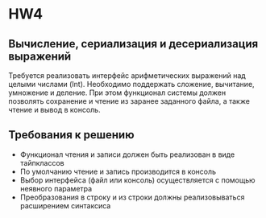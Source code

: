 # HW4

## Вычисление, сериализация и десериализация выражений

Требуется реализовать интерфейс арифметических выражений над целыми числами (Int).
Необходимо поддержать сложение, вычитание, умножение и деление. При этом функционал системы
должен позволять сохранение и чтение из заранее заданного файла, а также чтение и вывод в консоль.

## Требования к решению

- Функционал чтения и записи должен быть реализован в виде тайпклассов
- По умолчанию чтение и запись производится в консоль
- Выбор интерфейса (файл или консоль) осуществляется с помощью неявного параметра
- Преобразования в строку и из строки должны реализовываться расширением синтаксиса
